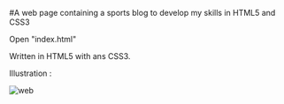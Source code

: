 #A web page containing a sports blog to develop my skills in HTML5 and CSS3

Open "index.html"

Written in HTML5 with ans CSS3.

Illustration : 

![web](https://user-images.githubusercontent.com/88058374/130489339-04be5937-9724-47ad-891d-a815105637ae.png)
